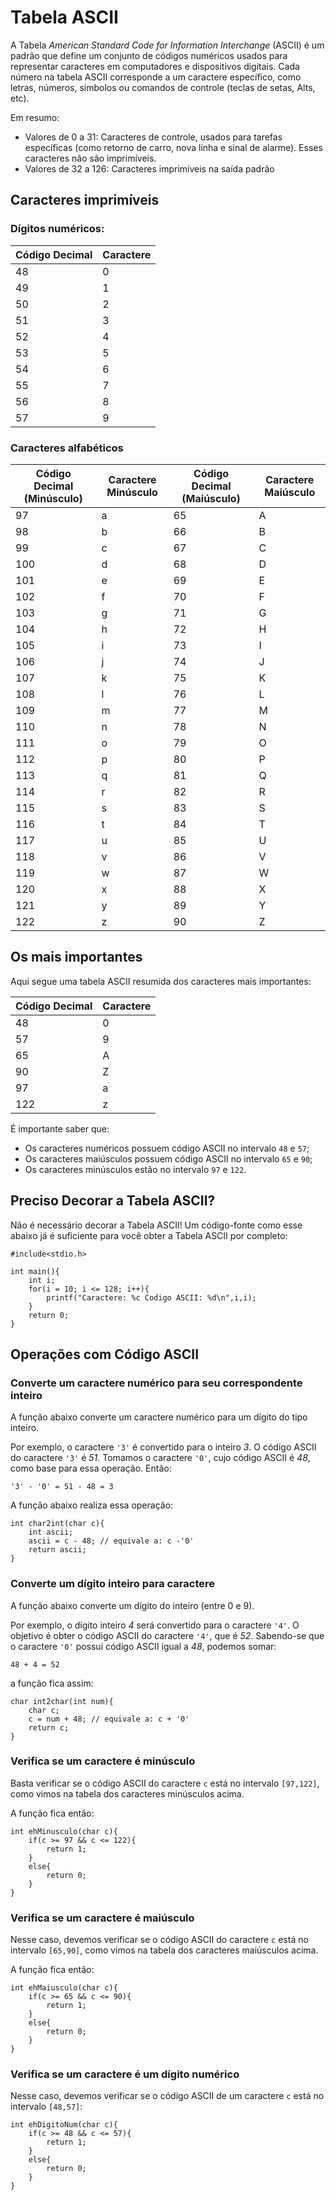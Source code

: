 # Tabela ASCII

A Tabela *American Standard Code for Information Interchange* (ASCII) é um padrão que define um conjunto de códigos numéricos usados para representar caracteres em computadores e dispositivos digitais. Cada número na tabela ASCII corresponde a um caractere específico, como letras, números, símbolos ou comandos de controle (teclas de setas, Alts, etc).

Em resumo:

- Valores de 0 a 31: Caracteres de controle, usados para tarefas específicas (como retorno de carro, nova linha e sinal de alarme). Esses caracteres não são imprimíveis.
- Valores de 32 a 126: Caracteres imprimíveis na saída padrão

## Caracteres imprimíveis

### Dígitos numéricos:

| Código Decimal | Caractere |
|----------------|-----------|
| 48             | 0         |
| 49             | 1         |
| 50             | 2         |
| 51             | 3         |
| 52             | 4         |
| 53             | 5         |
| 54             | 6         |
| 55             | 7         |
| 56             | 8         |
| 57             | 9         |

### Caracteres alfabéticos

| Código Decimal (Minúsculo) | Caractere Minúsculo | Código Decimal (Maiúsculo) | Caractere Maiúsculo |
|----------------------------|---------------------|----------------------------|---------------------|
| 97                         | a                   | 65                         | A                   |
| 98                         | b                   | 66                         | B                   |
| 99                         | c                   | 67                         | C                   |
| 100                        | d                   | 68                         | D                   |
| 101                        | e                   | 69                         | E                   |
| 102                        | f                   | 70                         | F                   |
| 103                        | g                   | 71                         | G                   |
| 104                        | h                   | 72                         | H                   |
| 105                        | i                   | 73                         | I                   |
| 106                        | j                   | 74                         | J                   |
| 107                        | k                   | 75                         | K                   |
| 108                        | l                   | 76                         | L                   |
| 109                        | m                   | 77                         | M                   |
| 110                        | n                   | 78                         | N                   |
| 111                        | o                   | 79                         | O                   |
| 112                        | p                   | 80                         | P                   |
| 113                        | q                   | 81                         | Q                   |
| 114                        | r                   | 82                         | R                   |
| 115                        | s                   | 83                         | S                   |
| 116                        | t                   | 84                         | T                   |
| 117                        | u                   | 85                         | U                   |
| 118                        | v                   | 86                         | V                   |
| 119                        | w                   | 87                         | W                   |
| 120                        | x                   | 88                         | X                   |
| 121                        | y                   | 89                         | Y                   |
| 122                        | z                   | 90                         | Z                   |

## Os mais importantes 

Aqui segue uma tabela ASCII resumida dos caracteres mais importantes:

| Código Decimal | Caractere |
|----------------|-----------|
| 48             | 0         |
| 57             | 9         |
| 65             | A         |
| 90             | Z         |
| 97             | a         |
| 122            | z         |

É importante saber que:

- Os caracteres numéricos possuem código ASCII no intervalo ```48``` e ```57```;
- Os caracteres maiúsculos possuem código ASCII no intervalo ```65``` e ```90```;
- Os caracteres minúsculos estão no intervalo ```97``` e ```122```.
  
## Preciso Decorar a Tabela ASCII?

Não é necessário decorar a Tabela ASCII! Um código-fonte como esse abaixo já é suficiente para você obter a Tabela ASCII por completo:

```
#include<stdio.h>

int main(){
    int i;
    for(i = 10; i <= 128; i++){
        printf("Caractere: %c Codigo ASCII: %d\n",i,i);
    }
    return 0;
}
```

## Operações com Código ASCII

### Converte um caractere numérico para seu correspondente inteiro

A função abaixo converte um caractere numérico para um dígito do tipo inteiro.

Por exemplo, o caractere ```'3'``` é convertido para o inteiro *3*. O código ASCII do caractere ```'3'``` é *51*.
Tomamos o caractere ```'0'```, cujo código ASCII é *48*, como base para essa operação. Então:

```
'3' - '0' = 51 - 48 = 3
```

A função abaixo realiza essa operação:

```
int char2int(char c){
    int ascii;
    ascii = c - 48; // equivale a: c -'0'
    return ascii;
}
```

### Converte um dígito inteiro para caractere

A função abaixo converte um dígito do inteiro (entre 0 e 9).

Por exemplo, o dígito inteiro *4* será convertido para o caractere ```'4'```. O objetivo é obter o código ASCII do caractere ```'4'```, que é *52*.
Sabendo-se que o caractere ```'0'``` possui código ASCII igual a *48*, podemos somar:

```
48 + 4 = 52
```
a função fica assim:

```
char int2char(int num){
    char c;
    c = num + 48; // equivale a: c + '0'
    return c;
}
```
### Verifica se um caractere é minúsculo

Basta verificar se o código ASCII do caractere ```c``` está no intervalo ```[97,122]```, como vimos na tabela dos caracteres minúsculos acima.

A função fica então:

```
int ehMinusculo(char c){
    if(c >= 97 && c <= 122){
        return 1;
    }
    else{
        return 0;
    }
}
```

### Verifica se um caractere é maiúsculo

Nesse caso, devemos verificar se o código ASCII do caractere ```c``` está no intervalo ```[65,90]```, como vimos na tabela dos caracteres maiúsculos acima.

A função fica então:

```
int ehMaiusculo(char c){
    if(c >= 65 && c <= 90){
        return 1;
    }
    else{
        return 0;
    }
}
```

### Verifica se um caractere é um dígito numérico

Nesse caso, devemos verificar se o código ASCII de um caractere ```c``` está no intervalo ```[48,57]```:

```
int ehDigitoNum(char c){
    if(c >= 48 && c <= 57){
        return 1;
    }
    else{
        return 0;
    }
}
```
